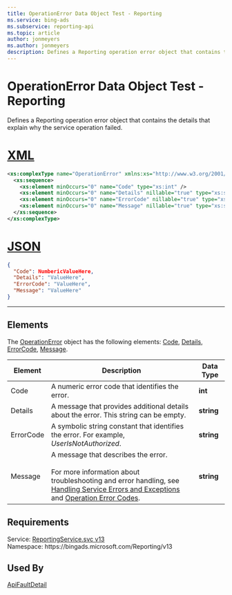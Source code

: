 ```yaml
---
title: OperationError Data Object Test - Reporting
ms.service: bing-ads
ms.subservice: reporting-api
ms.topic: article
author: jonmeyers
ms.author: jonmeyers
description: Defines a Reporting operation error object that contains the details that explain why the service operation failed.(test)
---
```

# OperationError Data Object Test - Reporting
Defines a Reporting operation error object that contains the details that explain why the service operation failed.

# [XML](#tab/xml)

```xml
<xs:complexType name="OperationError" xmlns:xs="http://www.w3.org/2001/XMLSchema">
  <xs:sequence>
    <xs:element minOccurs="0" name="Code" type="xs:int" />
    <xs:element minOccurs="0" name="Details" nillable="true" type="xs:string" />
    <xs:element minOccurs="0" name="ErrorCode" nillable="true" type="xs:string" />
    <xs:element minOccurs="0" name="Message" nillable="true" type="xs:string" />
  </xs:sequence>
</xs:complexType>
```

# [JSON](#tab/json)

```json
{
  "Code": NumbericValueHere,
  "Details": "ValueHere",
  "ErrorCode": "ValueHere",
  "Message": "ValueHere"
}
```

-----

## <a name="elements"></a>Elements

The [OperationError](operationerror.md) object has the following elements: [Code](#code), [Details](#details), [ErrorCode](#errorcode), [Message](#message).

|Element|Description|Data Type|
|-----------|---------------|-------------|
|<a name="code"></a>Code|A numeric error code that identifies the error.|**int**|
|<a name="details"></a>Details|A message that provides additional details about the error. This string can be empty.|**string**|
|<a name="errorcode"></a>ErrorCode|A symbolic string constant that identifies the error. For example, *UserIsNotAuthorized*.|**string**|
|<a name="message"></a>Message|A message that describes the error.<br/><br/>For more information about troubleshooting and error handling, see [Handling Service Errors and Exceptions](../guides/handle-service-errors-exceptions.md) and [Operation Error Codes](../guides/operation-error-codes.md).|**string**|

## Requirements
Service: [ReportingService.svc v13](https://reporting.api.bingads.microsoft.com/Api/Advertiser/Reporting/v13/ReportingService.svc)  
Namespace: https\://bingads.microsoft.com/Reporting/v13  

## Used By
[ApiFaultDetail](apifaultdetail.md)  
